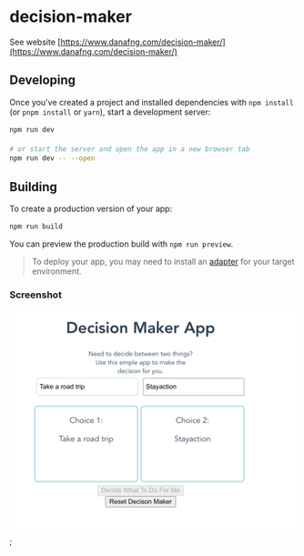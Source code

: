 # decision-maker

See website [https://www.danafng.com/decision-maker/](https://www.danafng.com/decision-maker/)

## Developing

Once you've created a project and installed dependencies with `npm install` (or `pnpm install` or `yarn`), start a development server:

```bash
npm run dev

# or start the server and open the app in a new browser tab
npm run dev -- --open
```

## Building

To create a production version of your app:

```bash
npm run build
```

You can preview the production build with `npm run preview`.

> To deploy your app, you may need to install an [adapter](https://kit.svelte.dev/docs/adapters) for your target environment.

### Screenshot

![Screenshot of App](https://github.com/riceball1/decision-maker/blob/main/assets/Screen%20Shot%202021-05-24%20at%2010.09.22%20PM.png);
